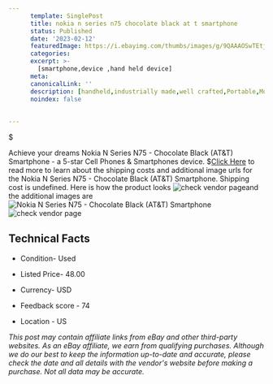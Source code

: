 ```yaml
---
      template: SinglePost
      title: nokia n series n75 chocolate black at t smartphone
      status: Published
      date: '2023-02-12'
      featuredImage: https://i.ebayimg.com/thumbs/images/g/9QAAAOSwTEtj5rWk/s-l225.jpg
      categories: 
      excerpt: >-
        [smartphone,device ,hand held device]
      meta:
      canonicalLink: ''
      description: [handheld,industrially made,well crafted,Portable,Mobile,Compact,Convenient,Lightweight,Maneuverable,Man-portable,Miniature,Carriable,Hand-held,Light,Holdable,Transportable,Mobile device,Pocket-sized,On-the-go,Wireless,Cordless,Compact size,Convenient size, smartphone,device ,hand held device]
      noindex: false
      
        
---
```

$

Achieve your dreams Nokia N Series N75 - Chocolate Black (AT&T) Smartphone - a 5-star Cell Phones & Smartphones device.
$[Click Here](https://www.ebay.com/itm/304800575317?hash=item46f787af55%3Ag%3A9QAAAOSwTEtj5rWk&mkevt=1&mkcid=1&mkrid=711-53200-19255-0&campid=%253CePNCampaignId%253E&customid=%253CreferenceId%253E&toolid=10049) to read more to learn about the shipping costs and additional image urls for the Nokia N Series N75 - Chocolate Black (AT&T) Smartphone. Shipping cost is undefined. Here is how the product looks ![check vendor page](https://i.ebayimg.com/thumbs/images/g/9QAAAOSwTEtj5rWk/s-l225.jpg)and the additional images are![Nokia N Series N75 - Chocolate Black (AT&T) Smartphone](https://i.ebayimg.com/images/g/9QAAAOSwTEtj5rWk/s-l1600.jpg)![check vendor page](https://origin-galleryplus.ebayimg.com/ws/web/304800575317_2_0_1/225x225.jpg,https://origin-galleryplus.ebayimg.com/ws/web/304800575317_3_0_1/225x225.jpg,https://origin-galleryplus.ebayimg.com/ws/web/304800575317_4_0_1/225x225.jpg,https://origin-galleryplus.ebayimg.com/ws/web/304800575317_5_0_1/225x225.jpg,https://origin-galleryplus.ebayimg.com/ws/web/304800575317_6_0_1/225x225.jpg,https://origin-galleryplus.ebayimg.com/ws/web/304800575317_7_0_1/225x225.jpg,https://origin-galleryplus.ebayimg.com/ws/web/304800575317_8_0_1/225x225.jpg,https://origin-galleryplus.ebayimg.com/ws/web/304800575317_9_0_1/225x225.jpg,https://origin-galleryplus.ebayimg.com/ws/web/304800575317_10_0_1/225x225.jpg)



 ## Technical Facts 



     
      

 - Condition- Used 


      

 - Listed Price- 48.00 


      

 - Currency- USD 


      

 - Feedback score - 74 


      

 - Location - US 


      
      

 *_This post may contain affiliate links from eBay and other third-party websites. As an eBay affiliate, we earn from qualifying purchases. Although we do our best to keep the information up-to-date and accurate, please check the date and all details with the vendor's website before making a purchase. Not all data may be accurate._*






